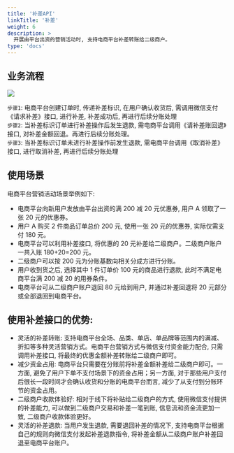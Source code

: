 ```yaml
---
title: '补差API'
linkTitle: '补差'
weight: 6
description: >
  开展由平台出资的营销活动时, 支持电商平台补差转账给二级商户。
type: 'docs'
---
```


## 业务流程

![](https://pay.weixin.qq.com/wiki/doc/apiv3/wxpay/assets/img/common/ecommerce/chapter2_3_7.png)

`步骤1`: 电商平台创建订单时, 传递补差标识, 在用户确认收货后, 需调用微信支付《请求补差》接口, 进行补差, 补差成功后, 再进行后续分账处理\
`步骤2`: 当补差标识订单进行补差操作后发生退款, 需电商平台调用《请补差账回退》接口, 对补差金额回退。再进行后续分账处理。\
`步骤3`: 当补差标识订单未进行补差操作前发生退款, 需电商平台调用《取消补差》接口, 进行取消补差, 再进行后续分账处理

## 使用场景

电商平台营销活动场景举例如下:

- 电商平台向新用户发放由平台出资的满 200 减 20 元优惠券, 用户 A 领取了一张 20 元的优惠券。
- 用户 A 购买 2 件商品订单总价 200 元, 使用一张 20 元的优惠券, 实际仅需支付 180 元。
- 电商平台可以利用补差接口, 将优惠的 20 元补差给二级商户。二级商户账户一共入账 180+20=200 元。
- 二级商户可以按 200 元为分账基数向相关分成方进行分账。
- 用户收到货之后, 选择其中 1 件订单价 100 元的商品进行退款, 此时不满足电商平台满 200 减 20 的用券条件。
- 电商平台可从二级商户账户退回 80 元给到用户, 并通过补差回退将 20 元部分或全部退回到电商平台。

## 使用补差接口的优势:

- 灵活的补差转账: 支持电商平台全场、品类、单店、单品牌等范围内的满减、折扣等多种灵活营销方式。电商平台营销方式与微信支付资金能力配合, 只需调用补差接口, 将最终的优惠金额补差转账给二级商户即可。
- 减少资金占用: 电商平台只需要在分账前将补差金额补差给二级商户即可。一方面, 避免了用户下单不支付场景下的资金占用；另一方面, 对于那些用户支付后很长一段时间才会确认收货和分账的电商平台而言, 减少了从支付到分账环节的资金占用。
- 二级商户收款体验好: 相对于线下将补贴给二级商户的方式, 使用微信支付提供的补差能力, 可以做到二级商户交易和补差一笔到账, 信息流和资金流更加一致, 二级商户收款体验更好。
- 灵活的补差退款: 当用户发生退款, 需要退回补差的情况下, 支持电商平台根据自己的规则向微信支付发起补差退款指令, 将补差金额从二级商户账户补差回退至电商平台账户。
